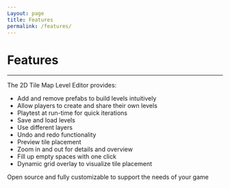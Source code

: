 ```yaml
---
Layout: page
title: Features
permalink: /features/
---
```


# Features

***

The 2D Tile Map Level Editor provides:

* Add and remove prefabs to build levels intuitively
* Allow players to create and share their own levels
* Playtest at run-time for quick iterations
* Save and load levels
* Use different layers
* Undo and redo functionality
* Preview tile placement
* Zoom in and out for details and overview
* Fill up empty spaces with one click
* Dynamic grid overlay to visualize tile placement

Open source and fully customizable to support the needs of your game